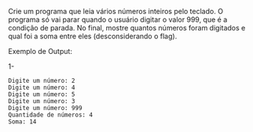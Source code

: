 Crie um programa que leia vários números inteiros pelo teclado. O programa só vai parar quando o usuário digitar o valor 999, que é a condição de parada. No final, mostre quantos números foram digitados e qual foi a soma entre eles (desconsiderando o flag).

Exemplo de Output:

1-
~~~
Digite um número: 2
Digite um número: 4
Digite um número: 5
Digite um número: 3
Digite um número: 999
Quantidade de números: 4
Soma: 14
~~~